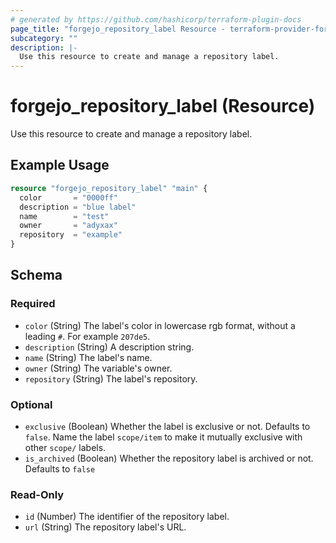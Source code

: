 ```yaml
---
# generated by https://github.com/hashicorp/terraform-plugin-docs
page_title: "forgejo_repository_label Resource - terraform-provider-forgejo"
subcategory: ""
description: |-
  Use this resource to create and manage a repository label.
---
```


# forgejo_repository_label (Resource)

Use this resource to create and manage a repository label.

## Example Usage

```terraform
resource "forgejo_repository_label" "main" {
  color       = "0000ff"
  description = "blue label"
  name        = "test"
  owner       = "adyxax"
  repository  = "example"
}
```

<!-- schema generated by tfplugindocs -->
## Schema

### Required

- `color` (String) The label's color in lowercase rgb format, without a leading `#`. For example `207de5`.
- `description` (String) A description string.
- `name` (String) The label's name.
- `owner` (String) The variable's owner.
- `repository` (String) The label's repository.

### Optional

- `exclusive` (Boolean) Whether the label is exclusive or not. Defaults to `false`. Name the label `scope/item` to make it mutually exclusive with other `scope/` labels.
- `is_archived` (Boolean) Whether the repository label is archived or not. Defaults to `false`

### Read-Only

- `id` (Number) The identifier of the repository label.
- `url` (String) The repository label's URL.
